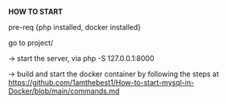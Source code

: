 **HOW TO START**

pre-req {php installed, docker installed}

go to project/

-> start the server, via php -S 127.0.0.1:8000

-> build and start the docker container by following the steps at 
https://github.com/1amthebest1/How-to-start-mysql-in-Docker/blob/main/commands.md
